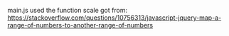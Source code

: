 main.js used the function scale got from:
https://stackoverflow.com/questions/10756313/javascript-jquery-map-a-range-of-numbers-to-another-range-of-numbers
